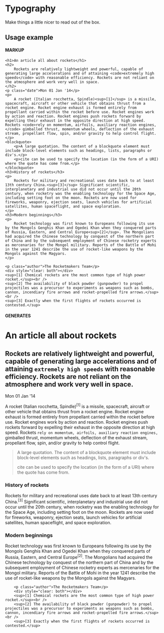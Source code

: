 # Typography
Make things a little nicer to read out of the box.

## Usage example
#### MARKUP
```
<h1>An article all about rockets</h1>
<h2>
    Rockets are relatively lightweight and powerful, capable of generating large accelerations and of attaining <code>extremely high speeds</code> with reasonable efficiency. Rockets are not reliant on the atmosphere and work very well in space.
</h2>
<p class="date">Mon 01 Jan '14</p>
<p>
    A rocket (Italian rocchetta, Spindle)<sup>[1]</sup> is a missile, spacecraft, aircraft or other vehicle that obtains thrust from a rocket engine. Rocket engine exhaust is formed entirely from propellant carried within the rocket before use. Rocket engines work by action and reaction. Rocket engines push rockets forward by expelling their exhaust in the opposite direction at high speed. Rockets <code>rely on momentum, airfoils, auxiliary reaction engines,</code> gimballed thrust, momentum wheels, deflection of the exhaust stream, propellant flow, spin, and/or gravity to help control flight.
</p>
<blockquote>
    <p>A large quotation. The content of a blockquote element must include block-level elements such as headings, lists, paragraphs or div's.</p>
    <p>cite can be used to specify the location (in the form of a URI) where the quote has come from.</p>
</blockquote>
<h3>History of rockets</h3>
<p>
    Rockets for military and recreational uses date back to at least 13th century China.<sup>[3]</sup> Significant scientific, interplanetary and industrial use did not occur until the 20th century, when rocketry was the enabling technology for the Space Age, including setting foot on the moon. Rockets are now used for fireworks, weaponry, ejection seats, launch vehicles for artificial satellites, human spaceflight, and space exploration.
</p>
<h3>Modern beginnings</h3>
<p>
    Rocket technology was first known to Europeans following its use by the Mongols Genghis Khan and Ogedei Khan when they conquered parts of Russia, Eastern, and Central Europe<sup>[2]</sup>. The Mongolians had acquired the Chinese technology by conquest of the northern part of China and by the subsequent employment of Chinese rocketry experts as mercenaries for the Mongol military. Reports of the Battle of Mohi in the year 1241 describe the use of rocket-like weapons by the Mongols against the Magyars.
</p>

<p class="author">The Rocketmakers Team</p>
<div style="clear: both"></div>
<sup>[1] Chemical rockets are the most common type of high power rocket.</sup><br />
<sup>[2] The availability of black powder (gunpowder) to propel projectiles was a precursor to experiments as weapons such as bombs, cannon, incendiary fire arrows and rocket-propelled fire arrows.</sup><br />
<sup>[3] Exactly when the first flights of rockets occurred is contested.</sup>
```
#### GENERATES
<div class="example-code" style="padding-bottom: 20px;">
        <h1>An article all about rockets</h1>
        <h2>
            Rockets are relatively lightweight and powerful, capable of generating large accelerations and of attaining <code>extremely high speeds</code> with reasonable efficiency. Rockets are not reliant on the atmosphere and work very well in space.
        </h2>
        <p class="date">Mon 01 Jan '14</p>
        <p>
            A rocket (Italian rocchetta, Spindle)<sup>[1]</sup> is a missile, spacecraft, aircraft or other vehicle that obtains thrust from a rocket engine. Rocket engine exhaust is formed entirely from propellant carried within the rocket before use. Rocket engines work by action and reaction. Rocket engines push rockets forward by expelling their exhaust in the opposite direction at high speed. Rockets <code>rely on momentum, airfoils, auxiliary reaction engines,</code> gimballed thrust, momentum wheels, deflection of the exhaust stream, propellant flow, spin, and/or gravity to help control flight.
        </p>
        <blockquote>
            <p>A large quotation. The content of a blockquote element must include block-level elements such as headings, lists, paragraphs or div's.</p>
            <p>cite can be used to specify the location (in the form of a URI) where the quote has come from.</p>
        </blockquote>
        <h3>History of rockets</h3>
        <p>
            Rockets for military and recreational uses date back to at least 13th century China.<sup>[3]</sup> Significant scientific, interplanetary and industrial use did not occur until the 20th century, when rocketry was the enabling technology for the Space Age, including setting foot on the moon. Rockets are now used for fireworks, weaponry, ejection seats, launch vehicles for artificial satellites, human spaceflight, and space exploration.
        </p>
        <h3>Modern beginnings</h3>
        <p>
            Rocket technology was first known to Europeans following its use by the Mongols Genghis Khan and Ogedei Khan when they conquered parts of Russia, Eastern, and Central Europe<sup>[2]</sup>. The Mongolians had acquired the Chinese technology by conquest of the northern part of China and by the subsequent employment of Chinese rocketry experts as mercenaries for the Mongol military. Reports of the Battle of Mohi in the year 1241 describe the use of rocket-like weapons by the Mongols against the Magyars.
        </p>

        <p class="author">The Rocketmakers Team</p>
        <div style="clear: both"></div>
        <sup>[1] Chemical rockets are the most common type of high power rocket.</sup><br />
        <sup>[2] The availability of black powder (gunpowder) to propel projectiles was a precursor to experiments as weapons such as bombs, cannon, incendiary fire arrows and rocket-propelled fire arrows.</sup><br />
        <sup>[3] Exactly when the first flights of rockets occurred is contested.</sup>
</div>

